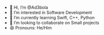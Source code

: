 - 👋 Hi, I’m @Ad3bola
- 👀 I’m interested in Software Development
- 🌱 I’m currently learning Swift, C++, Python
- 💞️ I’m looking to collaborate on Small projects
- 😄 Pronouns: He/Him

<!---
Ad3bola/Ad3bola is a ✨ special ✨ repository because its `README.md` (this file) appears on your GitHub profile.
You can click the Preview link to take a look at your changes.
--->
